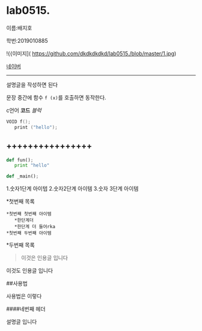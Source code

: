 # lab0515.

이름:배지호

학번:2019010885

!{{이미지]( https://github.com/dkdkdkdkd/lab0515./blob/master/1.jpg)

[네이버](http://naver.com)
***************

설명글을 작성하면 된다

문장 중간에 함수 `f (x)`를 호출하면 동작한다.

c언어 **코드** *블럭*

```c
VOID f();
   print ("hello");

```

++++++++++++++++
-------------

```python
def fun();
   print "hello"

def _main();
```
1.숫자1단계 아이텝
2.숫자2단계 아이템
3.숫자 3단계 아이템

*첫번째 목록

    *첫번째 첫번째 아이템
       *한단계더
       *한단계 더 들어rka
    *첫번째 두번째 아이템
    
*두번째 목록

>이것은 인용글 입니다

이것도 인용글 입니다

##사용법

사용법은 이렇다

####네번째 헤더

설명글 입니다
